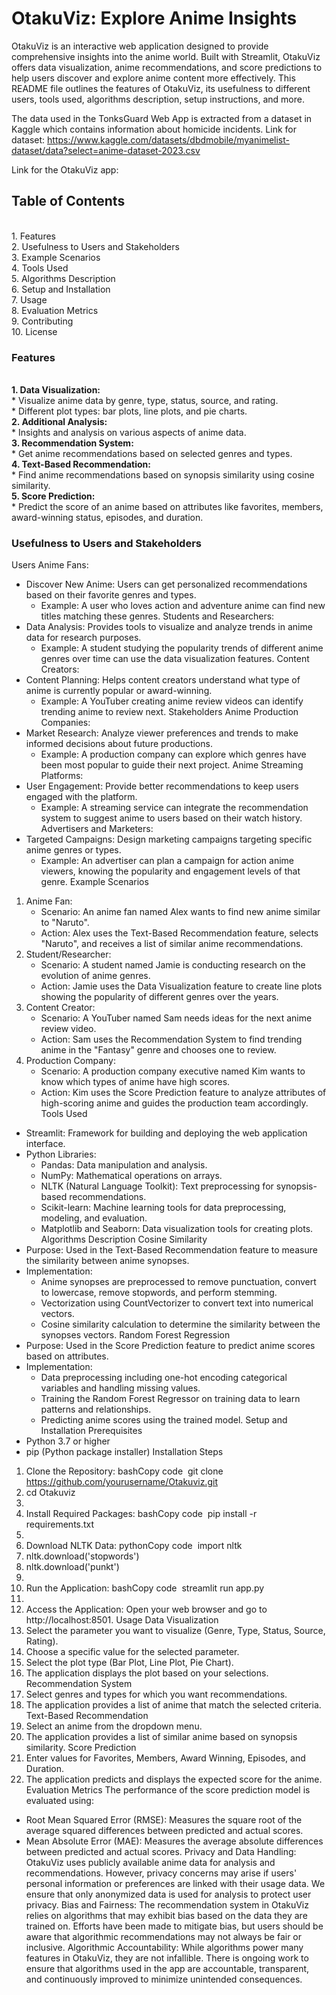 # OtakuViz: Explore Anime Insights

OtakuViz is an interactive web application designed to provide comprehensive insights into the anime world. Built with Streamlit, OtakuViz offers data visualization, anime recommendations, and score predictions to help users discover and explore anime content more effectively. This README file outlines the features of OtakuViz, its usefulness to different users, tools used, algorithms description, setup instructions, and more.

The data used in the TonksGuard Web App is extracted from a dataset in Kaggle which contains information about homicide incidents.
Link for dataset: https://www.kaggle.com/datasets/dbdmobile/myanimelist-dataset/data?select=anime-dataset-2023.csv

Link for the OtakuViz app: 

<h2>Table of Contents</h2> <br />
1. Features <br />
2. Usefulness to Users and Stakeholders <br />
3. Example Scenarios <br />
4. Tools Used <br />
5. Algorithms Description <br />
6. Setup and Installation <br />
7. Usage <br />
8. Evaluation Metrics <br />
9. Contributing <br />
10. License <br />

<h3>Features</h3> <br />
<b>1. Data Visualization:</b> <br />
    * Visualize anime data by genre, type, status, source, and rating. <br />
    * Different plot types: bar plots, line plots, and pie charts. <br />
<b>2. Additional Analysis:</b> <br />
    * Insights and analysis on various aspects of anime data. <br />
<b>3. Recommendation System:</b> <br />
    * Get anime recommendations based on selected genres and types. <br />
<b>4. Text-Based Recommendation:</b> <br />
    * Find anime recommendations based on synopsis similarity using cosine similarity. <br />
<b>5. Score Prediction:</b> <br />
    * Predict the score of an anime based on attributes like favorites, members, award-winning status, episodes, and duration. <br />
    
<h3>Usefulness to Users and Stakeholders</h3>

Users
Anime Fans:
* Discover New Anime: Users can get personalized recommendations based on their favorite genres and types.
    * Example: A user who loves action and adventure anime can find new titles matching these genres.
Students and Researchers:
* Data Analysis: Provides tools to visualize and analyze trends in anime data for research purposes.
    * Example: A student studying the popularity trends of different anime genres over time can use the data visualization features.
Content Creators:
* Content Planning: Helps content creators understand what type of anime is currently popular or award-winning.
    * Example: A YouTuber creating anime review videos can identify trending anime to review next.
Stakeholders
Anime Production Companies:
* Market Research: Analyze viewer preferences and trends to make informed decisions about future productions.
    * Example: A production company can explore which genres have been most popular to guide their next project.
Anime Streaming Platforms:
* User Engagement: Provide better recommendations to keep users engaged with the platform.
    * Example: A streaming service can integrate the recommendation system to suggest anime to users based on their watch history.
Advertisers and Marketers:
* Targeted Campaigns: Design marketing campaigns targeting specific anime genres or types.
    * Example: An advertiser can plan a campaign for action anime viewers, knowing the popularity and engagement levels of that genre.
Example Scenarios
1. Anime Fan:
    * Scenario: An anime fan named Alex wants to find new anime similar to "Naruto".
    * Action: Alex uses the Text-Based Recommendation feature, selects "Naruto", and receives a list of similar anime recommendations.
2. Student/Researcher:
    * Scenario: A student named Jamie is conducting research on the evolution of anime genres.
    * Action: Jamie uses the Data Visualization feature to create line plots showing the popularity of different genres over the years.
3. Content Creator:
    * Scenario: A YouTuber named Sam needs ideas for the next anime review video.
    * Action: Sam uses the Recommendation System to find trending anime in the "Fantasy" genre and chooses one to review.
4. Production Company:
    * Scenario: A production company executive named Kim wants to know which types of anime have high scores.
    * Action: Kim uses the Score Prediction feature to analyze attributes of high-scoring anime and guides the production team accordingly.
Tools Used
* Streamlit: Framework for building and deploying the web application interface.
* Python Libraries:
    * Pandas: Data manipulation and analysis.
    * NumPy: Mathematical operations on arrays.
    * NLTK (Natural Language Toolkit): Text preprocessing for synopsis-based recommendations.
    * Scikit-learn: Machine learning tools for data preprocessing, modeling, and evaluation.
    * Matplotlib and Seaborn: Data visualization tools for creating plots.
Algorithms Description
Cosine Similarity
* Purpose: Used in the Text-Based Recommendation feature to measure the similarity between anime synopses.
* Implementation:
    * Anime synopses are preprocessed to remove punctuation, convert to lowercase, remove stopwords, and perform stemming.
    * Vectorization using CountVectorizer to convert text into numerical vectors.
    * Cosine similarity calculation to determine the similarity between the synopses vectors.
Random Forest Regression
* Purpose: Used in the Score Prediction feature to predict anime scores based on attributes.
* Implementation:
    * Data preprocessing including one-hot encoding categorical variables and handling missing values.
    * Training the Random Forest Regressor on training data to learn patterns and relationships.
    * Predicting anime scores using the trained model.
Setup and Installation
Prerequisites
* Python 3.7 or higher
* pip (Python package installer)
Installation Steps
1. Clone the Repository: bashCopy code  git clone https://github.com/yourusername/Otakuviz.git
2. cd Otakuviz
3.   
4. Install Required Packages: bashCopy code  pip install -r requirements.txt
5.   
6. Download NLTK Data: pythonCopy code  import nltk
7. nltk.download('stopwords')
8. nltk.download('punkt')
9.   
10. Run the Application: bashCopy code  streamlit run app.py
11.   
12. Access the Application: Open your web browser and go to http://localhost:8501.
Usage
Data Visualization
1. Select the parameter you want to visualize (Genre, Type, Status, Source, Rating).
2. Choose a specific value for the selected parameter.
3. Select the plot type (Bar Plot, Line Plot, Pie Chart).
4. The application displays the plot based on your selections.
Recommendation System
1. Select genres and types for which you want recommendations.
2. The application provides a list of anime that match the selected criteria.
Text-Based Recommendation
1. Select an anime from the dropdown menu.
2. The application provides a list of similar anime based on synopsis similarity.
Score Prediction
1. Enter values for Favorites, Members, Award Winning, Episodes, and Duration.
2. The application predicts and displays the expected score for the anime.
Evaluation Metrics
The performance of the score prediction model is evaluated using:
* Root Mean Squared Error (RMSE): Measures the square root of the average squared differences between predicted and actual scores.
* Mean Absolute Error (MAE): Measures the average absolute differences between predicted and actual scores.
Privacy and Data Handling: OtakuViz uses publicly available anime data for analysis and recommendations. However, privacy concerns may arise if users' personal information or preferences are linked with their usage data. We ensure that only anonymized data is used for analysis to protect user privacy.
Bias and Fairness: The recommendation system in OtakuViz relies on algorithms that may exhibit bias based on the data they are trained on. Efforts have been made to mitigate bias, but users should be aware that algorithmic recommendations may not always be fair or inclusive.
Algorithmic Accountability: While algorithms power many features in OtakuViz, they are not infallible. There is ongoing work to ensure that algorithms used in the app are accountable, transparent, and continuously improved to minimize unintended consequences.
